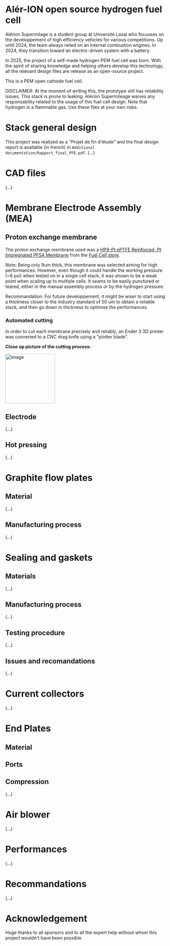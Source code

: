 # Alér-ION open source hydrogen fuel cell
Alérion Supermilage is a student group at Université Laval who focusses on the developpement of high efficiency vehicles for various competitions. Up until 2024, the team always relied on an internal combustion engines. In 2024, they transition toward an electric-driven system with a battery.

In 2025, the project of a self-made hydrogen PEM fuel cell was born. With the spirit of sharing knowledge and helping others develop this technology, all the relevant design files are release as an open-source project.

This is a PEM open cathode fuel cell.

DISCLAIMER: At the moment of writing this, the prototype still has reliability issues. This stack is prone to leaking. Alérion Supermileage waives any responsability related to the usage of this fuel cell design. Note that hydrogen is a flammable gas. Use these files at your own risks.

# Stack general design
This project was realized as a "Projet de fin d'étude" and the final design report is available (in french) in `Additional documentation/Rapport_final_PFE.pdf`. 
(...)

# CAD files
(...)

# Membrane Electrode Assembly (MEA)
## Proton exchange membrane
The proton exchange membrane used was a [HP9-Pt ePTFE Reinforced, Pt Impregnated PFSA Membrane](https://www.fuelcellstore.com/eptfe-reinforced-pfsa-membrane-9-microns-pt-impregnated?search=78010010) from the [Fuel Cell store](www.fuelcellstore.com).

Note: Being only 9um thick, this membrane was selected aiming for high performances. However, even though it could handle the working pressure (~6 psi) when tested on in a single cell stack, it was shown to be a weak point when scaling up to multiple cells. It seams to be easily punctured or teared, either in the manual assembly process or by the hydrogen pressure. 

Recommandation: For future developpement, it might be wiser to start using a thickness closer to the industry standard of 50 um to obtain a reliable stack, and then go down in thickness to optimise the performances.

### Automated cutting
In order to cut each membrane precisely and reliably, an Ender 3 3D printer was converted to a CNC drag knife using a "plotter blade".

**Close up picture of the cutting process:**

<img width="156" alt="image" src="https://github.com/user-attachments/assets/7160e051-dac2-477e-b382-158644859551" />



## Electrode
(...)
## Hot pressing
(...)

# Graphite flow plates
## Material
(...)
## Manufacturing process
(...)

# Sealing and gaskets 
## Materials
(...)
## Manufacturing process
(...)
## Testing procedure
(...)
## Issues and recomandations
(...)

# Current collectors
(...)
# End Plates
## Material
## Ports
## Compression
(...)

# Air blower
(...)
# Performances
(...)

# Recommandations
(...)
# Acknowledgement
Huge thanks to all sponsors and to all the expert help without whom this project wouldn't have been possible.
